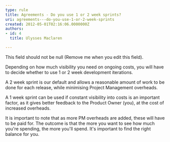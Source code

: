 ```yaml
---
type: rule
title: Agreements - Do you use 1 or 2 week sprints?
uri: agreements---do-you-use-1-or-2-week-sprints
created: 2012-05-01T02:16:06.0000000Z
authors:
- id: 4
  title: Ulysses Maclaren

---
```




<span class='intro'> This field should not be null (Remove me when you edit this field). </span>

<p>​Depending on how much visibility you need on ongoing costs, you will have to decide whether to use 1 or 2 week development iterations.</p>
<p>A 2 week sprint is our default and allows a reasonable amount of work to be done for each release, while minimising Project Management overheads. </p>
<p>A 1 week sprint can be used if constant visibility into costs is an important factor, as it gives better feedback to the Product Owner (you), at the cost of increased overheads.</p>
<p>It is important to note that as more PM overheads are added, these will have to be paid for. The outcome is that the more you want to see how much you're spending, the more you'll spend. It's important to find the right balance for you.</p>



